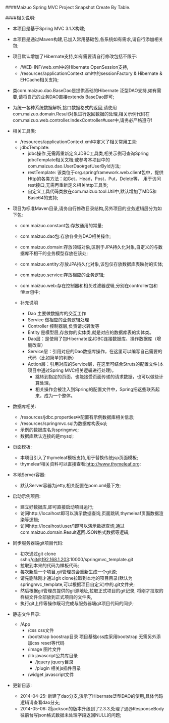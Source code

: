 ####Maizuo Spring MVC Project Snapshot Create By Table.

####相关说明:

-	本项目是基于Spring MVC 3.1.X构建;

-	本项目是通过Maven构建,已加入常用基础包,各系统如有需求,请自行添加相关包;

-	项目默认增加了Hibernate支持,如有需要请自行修改包括不限于:
	- /WEB-INF/web.xml中的Hibernate OpenSession支持,
	- /resources/applicationContext.xml中的sessionFactory & Hibernate & EHCache相关支持;

-  类com.maizuo.dao.BaseDao是提供基础的Hibernate 泛型DAO支持,如有需要,请将自己的业务DAO直接extends BaseDao即可;

-  为统一各种系统数据解析,接口数据格式的返回,请使用com.maizuo.domain.Result对象进行返回数据的处理,相关示例代码在	com.maizuo.web.controller.IndexController#user中,请务必严格遵守!

-  相关工具类:  

	- /resources/applicationContext.xml中定义了相关常用工具:
	- jdbcTemplate:
		- jdbc操作,无需再重新定义JDBC工具类,相关示例可查询Spring jdbcTemplate相关文档;或参考本项目中的com.maizuo.dao.UserDao#getUserById方法;
		-  restTemplate:
			该类位于org.springframework.web.client包中，提供Http的各类方法：如Get，Head，Post，Put，Delete等，
			用于访问rest接口,无需再重新定义相关http工具类;
		-  自定义工具代码类放在com.maizuo.tool.Util中,默认增加了MD5和Base64的支持;

-  项目为标准Maven目录,请务自行修改目录结构,另外项目的业务逻辑层分为如下包:

	-  com.maizuo.constant包:存放通用的常量;
	
	-  com.maizuo.dao包:存放各业务DAO相关操作;
	
	-  com.maizuo.domain:存放领域对象,区别于JPA持久化对象,自定义的与数据库不相干的业务模型存放在该处;
	
	-  com.maizuo.entity:存放JPA持久化对象,该包仅存放数据库表映射的实体;
	
	-  com.maizuo.service:存放相应的业务逻辑;
	
	-  com.maizuo.web:存在控制器和相关过滤器逻辑,分别在controller包和filter包中;
	
	-  补充说明
		-  Dao         主要做数据库的交互工作
		-  Service     做相应的业务逻辑处理
		-  Controller  控制器层,负责请求转发等
		-  Entity      是模型层,存放你的实体类,就是对应的数据库表的实体类。
		-  Dao层：是使用了包Hibernate或JDBC连接数据库、操作数据库（增删改查）
		-  Service层：引用对应的Dao数据库操作，在这里可以编写自己需要的代码（比如简单的判断）
		-  Action层：引用对应的Service层，在这里可结合Struts的配置文件(本项目中通过Spring MVC相关逻辑进行处理)，
		    -  跳转到指定的页面，也能接受页面传递的请求数据，也可以做些计算处理。
		    -  相关操作会被注入到Spring的配置文件中，Spring把这些联系起来，成为一个整体。

-  数据库相关:
	-  /resources/jdbc.properties中配置有示例数据库相关信息;
	-  /resources/springmvc.sql为数据库构表sql;
	-  示例的数据库名为springmvc;
	-  数据库默认连接的是mysql;

-  页面模板:
	-  本项目引入了thymeleaf模板支持,用于替换传统jsp页面模板;
	-  thymeleaf相关资料可以直接查看:http://www.thymeleaf.org;

- 本地Server容器:  
	- 默认Server容器为jetty,相关配置在pom.xml最下方;

- 启动示例项目:
	-  建立好数据库,即可直接启动项目运行;
	-  访问http://localhost即可以演示数据查询,页面跳转,thymeleaf页面数据渲染等逻辑;
	-  访问http://localhost/user/1即可以演示数据查询,通过com.maizuo.domain.Result返回JSON格式数据等逻辑;

- 同步服务器端git项目代码:
	-  初次通过git clone ssh://git@192.168.1.203:10000/springmvc_template.git
	-  拉取到本来的代码为样板代码;
	-  每次新启一个项目,git管理员会重新生成一个git源;
	-  请先删除刚才通过git clone拉取到本地的项目目录(默认为springmvc_template,可以根据项目自定义)中的.git文件夹;
	-  然后根据git管理员提供的git源地址,拉取正式项目的git记录, 将刚才拉取的样板文件全部放到正式项目的文件夹,
	-  执行git上传等操作既可完成与服务器端git项目代码的同步;  
- 静态文件目录:
	- /App
		- /css    css文件
		- /bootstrap boostrap目录 项目基础css库采用bootstrap 无需另外添加css reset等代码
		- /image  图片文件
		- /lib    javascript公共库目录
			- /jquery jquery目录
			- /plugin 相关js插件目录
		- /widget javascript文件

- 更新日志:
	- 2014-04-25: 新建了dao分支,演示了Hibernate泛型DAO的使用,具体代码逻辑请查看dao分支;
	- 2014-05-06: 将jackson的版本升级到了2.3.3,处理了通@ResponseBody往前台写json格式数据未处理字段返回NULL的问题;